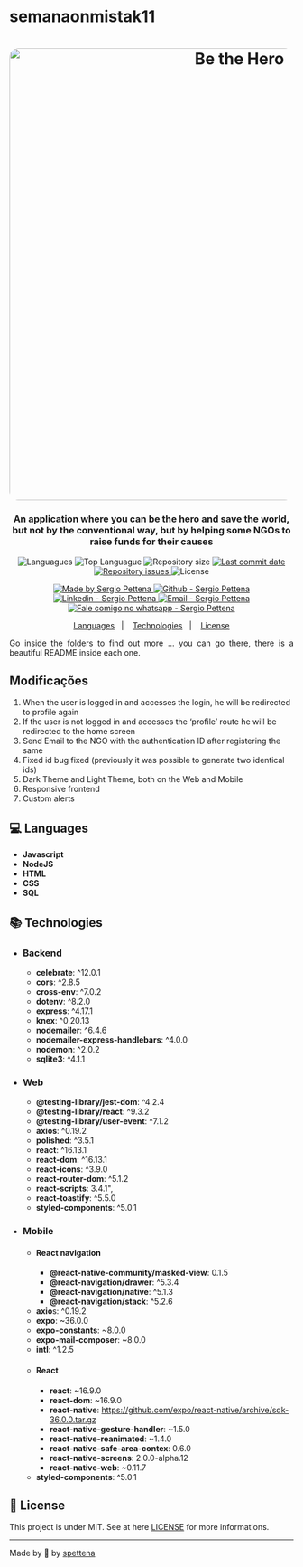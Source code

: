 # semanaonmistak11
<h1 align="center">
    <img alt="Be the Hero" src="https://github.com/spettena/semanaonmistak11/master/Assets/Template.png?raw=true" "  width="800px" style="border-radius:16px;"/>
</h1>

<h3 align="center" >
  An application where you can be the hero and save the world, but not by the conventional way, but by helping some NGOs to raise funds for their causes
</h3>

<p align="center">
  <img alt="Languagues" src="https://img.shields.io/github/languages/count/spettena/be-the-hero">
  <img alt="Top Languague" src="https://img.shields.io/github/languages/top/spettena/be-the-hero">
  <img alt="Repository size" src="https://img.shields.io/github/repo-size/spettena/be-the-hero">
  <a href="https://github.com/spettena/be-the-hero/commits/master">
    <img alt="Last commit date" src="https://img.shields.io/github/last-commit/spettena/be-the-hero">
  </a>
   <a href="https://github.com/spettena/be-the-hero/issues">
    <img alt="Repository issues" src="https://img.shields.io/github/issues/spettena/be-the-hero">
  </a>
  <img alt="License" src="https://img.shields.io/github/license/spettena/be-the-hero">
</p>
<p align="center">

  <a href="https://github.com/spettena" target="_blank">
    <img alt="Made by Sergio Pettena" src="https://img.shields.io/badge/made%20by-Sergio_Pettena-informational">
  </a>
  <a href="https://github.com/spettena" target="_blank" >
    <img alt="Github - Sergio Pettena" src="https://img.shields.io/badge/Github--%23F8952D?style=social&logo=github">
  </a>
  <a href="https://www.linkedin.com/in/sergio-pettena-a83b1121/" target="_blank" >
    <img alt="Linkedin - Sergio Pettena" src="https://img.shields.io/badge/Linkedin--%23F8952D?style=social&logo=linkedin">
  </a>
  <a href="mailto:pettena@hotmail.com" target="_blank" >
    <img alt="Email - Sergio Pettena" src="https://img.shields.io/badge/Email--%23F8952D?style=social&logo=gmail">
  </a>
  <a href="https://api.whatsapp.com/send?phone=5511970334065"
        target="_blank" >
    <img alt="Fale comigo no whatsapp - Sergio Pettena" src="https://img.shields.io/badge/Whatsapp--%23F8952D?style=social&logo=whatsapp">
  </a>

</p>

<p align="center">
  <a href="#computer-languages">Languages</a>&nbsp;&nbsp;&nbsp;|&nbsp;&nbsp;&nbsp;
  <a href="#books-technologies">Technologies</a>&nbsp;&nbsp;&nbsp;|&nbsp;&nbsp;&nbsp;
  <a href="#memo-license">License</a>
</p>

<p align="justify">
	Go inside the folders to find out more ... you can go there, there is a beautiful README inside each one.
</p>

## Modificações

1. When the user is logged in and accesses the login, he will be redirected to profile again
2. If the user is not logged in and accesses the ‘profile’ route he will be redirected to the home screen
3. Send Email to the NGO with the authentication ID after registering the same
4. Fixed id bug fixed (previously it was possible to generate two identical ids)
5. Dark Theme and Light Theme, both on the Web and Mobile
6. Responsive frontend
7. Custom alerts

## :computer: Languages

- **Javascript**
- **NodeJS**
- **HTML**
- **CSS**
- **SQL**

## :books: Technologies
- ### Backend 
	* **celebrate**:  ^12.0.1
	* **cors**:  ^2.8.5
	* **cross-env**:  ^7.0.2
	* **dotenv**:  ^8.2.0
	* **express**:  ^4.17.1
	* **knex**:  ^0.20.13
	* **nodemailer**:  ^6.4.6
	* **nodemailer-express-handlebars**:  ^4.0.0
	* **nodemon**: ^2.0.2 
	* **sqlite3**:  ^4.1.1


- ### Web
	* **@testing-library/jest-dom**:  ^4.2.4
	* **@testing-library/react**:  ^9.3.2
	* **@testing-library/user-event**:  ^7.1.2
	* **axios**:  ^0.19.2
	* **polished**:  ^3.5.1
	* **react**:  ^16.13.1
	* **react-dom**:  ^16.13.1
	* **react-icons**:  ^3.9.0
	* **react-router-dom**:  ^5.1.2
	* **react-scripts**:  3.4.1",
	* **react-toastify**:  ^5.5.0
	* **styled-components**:  ^5.0.1

- ### Mobile
	- #### React navigation
		* **@react-native-community/masked-view**: 0.1.5
		* **@react-navigation/drawer**:  ^5.3.4
		* **@react-navigation/native**:  ^5.1.3
		* **@react-navigation/stack**:  ^5.2.6
	* **axio**s:  ^0.19.2
	* **expo**:  ~36.0.0
	* **expo-constants**:  ~8.0.0
	* **expo-mail-composer**:  ~8.0.0
	* **intl**:  ^1.2.5
	- #### React
		* **react**:  ~16.9.0
		* **react-dom**:  ~16.9.0
		* **react-native**:  https://github.com/expo/react-native/archive/sdk-36.0.0.tar.gz
		* **react-native-gesture-handler**:  ~1.5.0
		* **react-native-reanimated**:  ~1.4.0
		* **react-native-safe-area-contex**:  0.6.0
		* **react-native-screens**:  2.0.0-alpha.12
		* **react-native-web**:  ~0.11.7
	* **styled-components**:  ^5.0.1


## :memo: License

This project is under MIT. See at here [LICENSE](/LICENSE) for more informations.

---

Made by :blue_heart: by [spettena](https://github.com/spettena)
